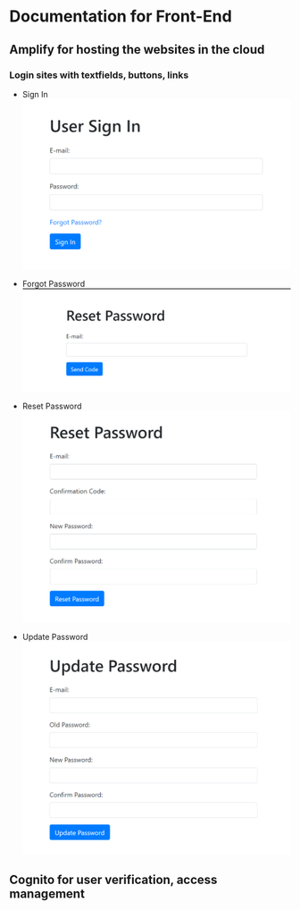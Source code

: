 # Documentation for Front-End

## Amplify for hosting the websites in the cloud

### Login sites with textfields, buttons, links
- Sign In
![Sign In](./Images/signin.png)

- Forgot Password
![Forgot Password](./Images/forgotpassword.png)

- Reset Password
![Reset Password](./Images/resetpassword.png)

- Update Password
![Update Password](./Images/updatepassword.png)


## Cognito for user verification, access management

